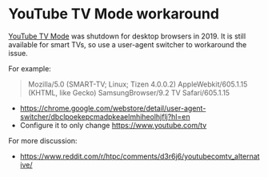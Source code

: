 # YouTube TV Mode workaround

[YouTube TV Mode](https://www.youtube.com/tv) was shutdown for desktop browsers in 2019. It is still available for smart TVs, so use a user-agent switcher to workaround the issue.

For example:

> Mozilla/5.0 (SMART-TV; Linux; Tizen 4.0.0.2) AppleWebkit/605.1.15 (KHTML, like Gecko) SamsungBrowser/9.2 TV Safari/605.1.15

- https://chrome.google.com/webstore/detail/user-agent-switcher/dbclpoekepcmadpkeaelmhiheolhjflj?hl=en
- Configure it to only change https://www.youtube.com/tv

For more discussion:
- https://www.reddit.com/r/htpc/comments/d3r6j6/youtubecomtv_alternative/
